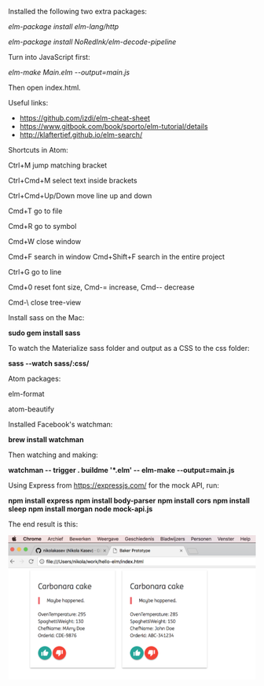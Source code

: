 Installed the following two extra packages:

*elm-package install elm-lang/http*

*elm-package install NoRedInk/elm-decode-pipeline*

Turn into JavaScript first:

*elm-make Main.elm --output=main.js*

Then open index.html.

Useful links:
- https://github.com/izdi/elm-cheat-sheet
- https://www.gitbook.com/book/sporto/elm-tutorial/details
- http://klaftertief.github.io/elm-search/

Shortcuts in Atom:

Ctrl+M jump matching bracket

Ctrl+Cmd+M select text inside brackets

Ctrl+Cmd+Up/Down move line up and down

Cmd+T go to file

Cmd+R go to symbol

Cmd+W close window

Cmd+F search in window
Cmd+Shift+F search in the entire project

Ctrl+G go to line

Cmd+0 reset font size, Cmd-= increase, Cmd-- decrease

Cmd-\ close tree-view

Install sass on the Mac:

**sudo gem install sass**

To watch the Materialize sass folder and output as a CSS to the css folder:

**sass --watch sass/:css/**

Atom packages:

elm-format

atom-beautify

Installed Facebook's watchman:

**brew install watchman**

Then watching and making:

**watchman -- trigger . buildme '*.elm' -- elm-make --output=main.js**

Using Express from https://expressjs.com/ for the mock API, run:

**npm install express**
**npm install body-parser**
**npm install cors**
**npm install sleep**
**npm install morgan**
**node mock-api.js**

The end result is this:

![](screenshot.png)
